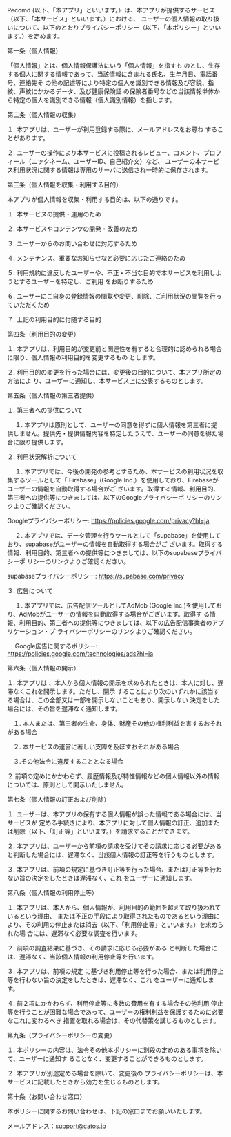 

 Recomd (以下、「本アプリ」といいます。）は、本アプリが提供するサービス（以下、「本サービス」といいます。）における、
 ユーザーの個人情報の取り扱いについて、以下のとおりプライバシーポリシー（以下、「本ポリシー」といいます。）を定めます。

 第一条（個人情報）
 
 「個人情報」とは、個人情報保護法にいう「個人情報」を指すも
     のとし、生存する個人に関する情報であって、当該情報に含まれる氏名、生年月日、電話番号、連絡先そ
     の他の記述等により特定の個人を識別できる情報及び容貌、指紋、声紋にかかるデータ、及び健康保険証
     の保険者番号などの当該情報単体から特定の個人を識別できる情報（個人識別情報）を指します。
     
 第二条（個人情報の収集）

  １. 本アプリは、ユーザーが利用登録する際に、メールアドレスをお尋ね
    することがあります。
   
  ２. ユーザーの操作により本サービスに投稿されるレビュー、コメント、プロフィール（ニックネーム、ユーザーID、自己紹介文）など、
    ユーザーの本サービス利用状況に関する情報は専用のサーバに送信され一時的に保存されます。

第三条（個人情報を収集・利用する目的）

本アプリが個人情報を収集・利用する目的は、以下の通りです。

  １. 本サービスの提供・運用のため
  
  ２. 本サービスやコンテンツの開発・改善のため
  
  ３. ユーザーからのお問い合わせに対応するため
  
  ４. メンテナンス、重要なお知らせなど必要に応じたご連絡のため
  
  ５. 利用規約に違反したユーザーや、不正・不当な目的で本サービスを利用しようとするユーザーを特定し、ご利用
  をお断りするため
  
  ６. ユーザーにご自身の登録情報の閲覧や変更、削除、ご利用状況の閲覧を行っていただくため
  
  ７. 上記の利用目的に付随する目的

第四条（利用目的の変更）

  １. 本アプリは、利用目的が変更前と関連性を有すると合理的に認められる場合に限り、個人情報の利用目的を変更するもの
  とします。
  
  ２. 利用目的の変更を行った場合には、変更後の目的について、本アプリ所定の方法によ
  り、ユーザーに通知し、本サービス上に公表するものとします。

第五条（個人情報の第三者提供）
  
  １. 第三者への提供について
  
　  １. 本アプリは原則として、ユーザーの同意を得ずに個人情報を第三者に提
   供しません。提供先・提供情報内容を特定したうえで、ユーザーの同意を得た場合に限り提供します。
   
  ２. 利用状況解析について
  
　  １. 本アプリでは、今後の開発の参考とするため、本サービスの利用状況を収集するツールとして「
   Firebase」(Google Inc.）を使用しており、Firebaseがユーザーの情報を自動取得する場合がご
   ざいます。取得する情報、利用目的、第三者への提供等につきましては、以下のGoogleプライバシーポ リシーのリンクよりご確認ください。

   
   Googleプライバシーポリシー: https://policies.google.com/privacy?hl=ja
   
　  ２. 本アプリでは、データ管理を行うツールとして「supabase」を使用しており、supabaseがユーザーの情報を自動取得する場合がご
   ざいます。取得する情報、利用目的、第三者への提供等につきましては、以下のsupabaseプライバシーポ
   リシーのリンクよりご確認ください。

   
   supabaseプライバシーポリシー: https://supabase.com/privacy
   
  ３. 広告について
  
　  １. 本アプリでは、広告配信ツールとしてAdMob (Google Inc.)を使用しており、AdMobがユーザーの情報を自動取得する場合がございます。取得す
   る情報、利用目的、第三者への提供等につきましては、以下の広告配信事業者のアプリケーション・プ
   ライバシーポリシーのリンクよりご確認ください。

   
　 Google広告に関するポリシー: https://policies.google.com/technologies/ads?hl=ja
 
第六条（個人情報の開示）

１. 本アプリは 、本人から個人情報の開示を求められたときは、本人に対し、遅滞なくこれを開示します。ただし、開示
することにより次のいずれかに該当する場合は、この全部又は一部を開示しないこともあり、開示しない
決定をした場合には、その旨を遅滞なく通知します。

　１. 本人または、第三者の生命、身体、財産その他の権利利益を害するおそれがある場合
 
　２. 本サービスの運営に著しい支障を及ぼすおそれがある場合
 
　３.その他法令に違反することとなる場合
 
２.前項の定めにかかわらず、履歴情報及び特性情報などの個人情報以外の情報については、原則として開示いたしません。

第七条（個人情報の訂正および削除）

１. ユーザーは、本アプリの保有する個人情報が誤った情報である場合には、当サービスが 定める手続きにより、本アプリに対して個人情報の訂正、追加または削除（以下、「訂正等」といいます。）を請求することができます。

２. 本アプリは、ユーザーから前項の請求を受けてその請求に応じる必要があると判断した場合には、遅滞なく、当該個人情報の訂正等を行うものとします。

３. 本アプリは、前項の規定に基づき訂正等を行った場合、または訂正等を行わない旨の決定をしたときは遅滞なく、これ をユーザーに通知します。

第八条（個人情報の利用停止等）

１. 本アプリは、本人から、個人情報が、利用目的の範囲を超えて取り扱われているという理由、
または不正の手段により取得されたものであるという理由により、その利用の停止または消去（以下、「利用停止等」といいます。）を求められた場 合には、遅滞なく必要な調査を行います。

２. 前項の調査結果に基づき、その請求に応じる必要がある
と判断した場合には、遅滞なく、当該個人情報の利用停止等を行います。

３. 本アプリは、前項の規定 に基づき利用停止等を行った場合、または利用停止等を行わない旨の決定をしたときは、遅滞なく、これ
をユーザーに通知します。

４. 前２項にかかわらず、利用停止等に多数の費用を有する場合その他利用
停止等を行うことが困難な場合であって、ユーザーの権利利益を保護するために必要なこれに変わるべき
措置を取れる場合は、その代替策を講じるものとします。

第九条（プライバシーポリシーの変更）

１. 本ポリシーの内容は、法令その他本ポリシーに別段の定めのある事項を除いて、ユーザーに通知す
ることなく、変更することができるものとします。

２. 本アプリが別途定める場合を除いて、変更後の
プライバシーポリシーは、本サービスに記載したときから効力を生じるものとします。

第十条（お問い合わせ窓口）

本ポリシーに関するお問い合わせは、下記の窓口までお願いいたします。

メールアドレス：support@catos.jp
